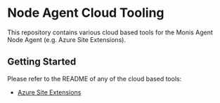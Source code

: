 # Node Agent Cloud Tooling

This repository contains various cloud based tools for the Monis Agent Node Agent (e.g. Azure Site Extensions).

## Getting Started
Please refer to the README of any of the cloud based tools:

- [Azure Site Extensions](./azure-site-extension/Content/README.md)

